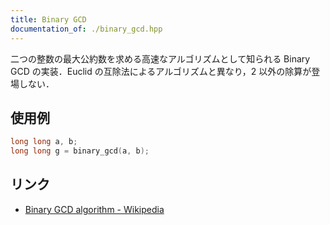 ```yaml
---
title: Binary GCD
documentation_of: ./binary_gcd.hpp
---
```


二つの整数の最大公約数を求める高速なアルゴリズムとして知られる Binary GCD の実装．Euclid の互除法によるアルゴリズムと異なり，2 以外の除算が登場しない．

## 使用例

``` cpp
long long a, b;
long long g = binary_gcd(a, b);
```

## リンク

- [Binary GCD algorithm - Wikipedia](https://en.wikipedia.org/wiki/Binary_GCD_algorithm)
